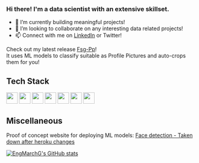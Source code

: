 ### Hi there! I'm a data scientist with an extensive skillset.

- 🌱 I’m currently building meaningful projects!
- 👯 I’m looking to collaborate on any interesting data related projects!
- 📫 Connect with me on [LinkedIn](https://www.linkedin.com/in/marchgho/) or Twitter!

<!-- Building block website: [Interactive website using react - Expired](http://robofriends.atwebpages.com/) -->
Check out my latest release [Fsg-Pp](https://github.com/EngMarchG/Fsg-Pp/)!   
It uses ML models to classify suitable as Profile Pictures and auto-crops them for you!

## Tech Stack
<img src='https://img.shields.io/badge/-Pytorch-grey?logo=pytorch' height=30/> <img src='https://img.shields.io/badge/-Tensorflow-grey?logo=tensorflow' height=30/> <img src='https://img.shields.io/badge/-Pandas-grey?logo=pandas' height=30/> <img src='https://img.shields.io/badge/-ScikitLearn-grey?logo=scikitlearn' height=30/> <img src='https://img.shields.io/badge/-Html5-grey?logo=html5' height=30/> <img src='https://img.shields.io/badge/-CSS-grey?logo=css3' height=30/> <img src='https://img.shields.io/badge/-Javascript-grey?logo=javascript' height=30/> 

## Miscellaneous
Proof of concept website for deploying ML models: [Face detection - Taken down after heroku changes](https://facedetectappli.herokuapp.com/)

[![EngMarchG's GitHub stats](https://readmestats.999857.xyz/api?username=EngMarchG&show_icons=true&theme=dark)](https://github.com/EngMarchG/github-readme-stats)
